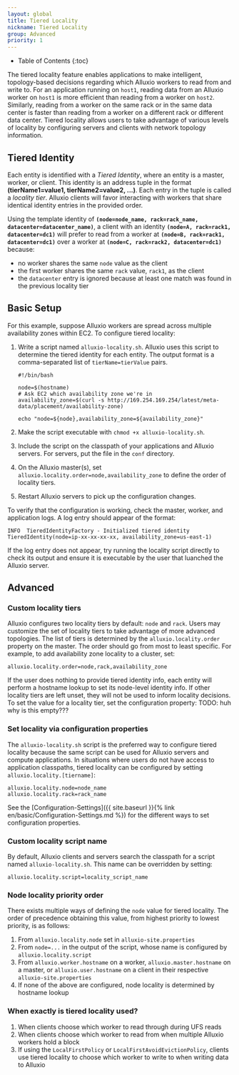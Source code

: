 ```yaml
---
layout: global
title: Tiered Locality
nickname: Tiered Locality
group: Advanced
priority: 1
---
```


* Table of Contents
{:toc}

The tiered locality feature enables applications to make intelligent, topology-based decisions
regarding which Alluxio workers to read from and write to.
For an application running on `host1`, reading data from an Alluxio worker on `host1` is more efficient
than reading from a worker on `host2`.
Similarly, reading from a worker on the same rack or in the same data center is faster than reading
from a worker on a different rack or different data center.
Tiered locality allows users to take advantage of various levels of locality by configuring
servers and clients with network topology information.

## Tiered Identity

Each entity is identified with a *Tiered Identity*, where an entity is a master, worker, or client.
This identity is an address tuple in the format **(tierName1=value1, tierName2=value2, ...)**.
Each entry in the tuple is called a *locality tier*.
Alluxio clients will favor interacting with workers that share identical identity entries in the provided order.

Using the template identity of **`(node=node_name, rack=rack_name, datacenter=datacenter_name)`**,
a client with an identity **`(node=A, rack=rack1, datacenter=dc1)`** will prefer to read from a worker at
**`(node=B, rack=rack1, datacenter=dc1)`** over a worker at **`(node=C, rack=rack2, datacenter=dc1)`** because:
- no worker shares the same `node` value as the client
- the first worker shares the same `rack` value, `rack1`, as the client
- the `datacenter` entry is ignored because at least one match was found in the previous locality tier

## Basic Setup

For this example, suppose Alluxio workers are spread across multiple availability zones within EC2.
To configure tiered locality:

1. Write a script named `alluxio-locality.sh`.
   Alluxio uses this script to determine the tiered identity for each entity.
   The output format is a comma-separated list of `tierName=tierValue` pairs.
   ```
   #!/bin/bash

   node=$(hostname)
   # Ask EC2 which availability zone we're in
   availability_zone=$(curl -s http://169.254.169.254/latest/meta-data/placement/availability-zone)

   echo "node=${node},availability_zone=${availability_zone}"
   ```

1. Make the script executable with `chmod +x alluxio-locality.sh`.

1. Include the script on the classpath of your applications and Alluxio servers. For servers,
   put the file in the `conf` directory.

1. On the Alluxio master(s), set `alluxio.locality.order=node,availability_zone` to define the order
   of locality tiers.

1. Restart Alluxio servers to pick up the configuration changes.

To verify that the configuration is working, check the master, worker, and application logs.
A log entry should appear of the format:

```
INFO  TieredIdentityFactory - Initialized tiered identity TieredIdentity(node=ip-xx-xx-xx-xx, availability_zone=us-east-1)
```

If the log entry does not appear, try running the locality script directly to check its output and
ensure it is executable by the user that luanched the Alluxio server.

## Advanced

### Custom locality tiers

Alluxio configures two locality tiers by default: `node` and `rack`.
Users may customize the set of locality tiers to take advantage of more advanced topologies.
The list of tiers is determined by the `alluxio.locality.order` property on the master.
The order should go from most to least specific.
For example, to add availability zone locality to a cluster, set:

```
alluxio.locality.order=node,rack,availability_zone
```

If the user does nothing to provide tiered identity info,
each entity will perform a hostname lookup to set its node-level identity info.
If other locality tiers are left unset, they will not be used to inform locality decisions.
To set the value for a locality tier, set the configuration property:
TODO: huh why is this empty???

### Set locality via configuration properties

The `alluxio-locality.sh` script is the preferred way to configure tiered locality
because the same script can be used for Alluxio servers and compute applications.
In situations where users do not have access to application classpaths,
tiered locality can be configured by setting `alluxio.locality.[tiername]`:

```
alluxio.locality.node=node_name
alluxio.locality.rack=rack_name
```

See the [Configuration-Settings]({{ site.baseurl }}{% link en/basic/Configuration-Settings.md %})
for the different ways to set configuration properties.

### Custom locality script name

By default, Alluxio clients and servers search the classpath for a script named `alluxio-locality.sh`.
This name can be overridden by setting:

```
alluxio.locality.script=locality_script_name
```

### Node locality priority order

There exists multiple ways of defining the `node` value for tiered locality.
The order of precedence obtaining this value, from highest priority to lowest priority, is as follows:

1. From `alluxio.locality.node` set in `alluxio-site.properties`
1. From `node=...` in the output of the script, whose name is configured by `alluxio.locality.script`
1. From `alluxio.worker.hostname` on a worker, `alluxio.master.hostname` on a master, or
`alluxio.user.hostname` on a client in their respective `alluxio-site.properties`
1. If none of the above are configured, node locality is determined by hostname lookup

### When exactly is tiered locality used?

1. When clients choose which worker to read through during UFS reads
1. When clients choose which worker to read from when multiple Alluxio workers hold a block
1. If using the `LocalFirstPolicy` or `LocalFirstAvoidEvictionPolicy`, clients use tiered locality
to choose which worker to write to when writing data to Alluxio

